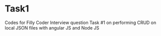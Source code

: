# Task1
Codes for Filly Coder Interview question Task #1 on performing CRUD on local JSON files with angular JS and Node JS
